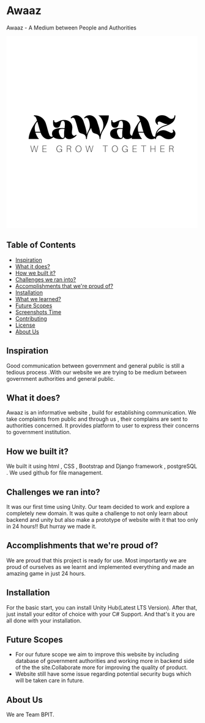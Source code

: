 # Awaaz

Awaaz - A Medium between People and Authorities 

![image](https://github.com/anu30singh/Awaaz/blob/main/img/AaWAZ%20(1).png?raw=true)

## Table of Contents

- [Inspiration](#inspiration)
- [What it does?](#what-it-does)
- [How we built it?](#how-we-built-it)
- [Challenges we ran into?](#challenges-we-ran-into)
- [Accomplishments that we're proud of?](#accomplishments-that-were-proud-of)
- [Installation](#installation)
- [What we learned?](#what-we-learned)
- [Future Scopes](#future-scope)
- [Screenshots Time](#screenshots-time)
- [Contributing](#contributing)
- [License](#license)
- [About Us](#about-us)

## Inspiration

Good communication between government and general public is still a tedious process .With our website we are trying to be medium between government authorities and general public.

## What it does?

Awaaz is an informative website , build for establishing communication. We take complaints from public and through us , their complains are sent to authorities concerned. It provides platform to user to express their concerns to government institution.

## How we built it?

We built it using html , CSS , Bootstrap and Django framework , postgreSQL .
We used github for file management. 

## Challenges we ran into?

It was our first time using Unity. Our team decided to work and explore a completely new domain.
It was quite a challenge to not only learn about backend and unity but also make a prototype of website with it that too only in 24 hours!! But hurray we made it.



## Accomplishments that we're proud of?

We are proud that this project is ready for use.
Most importantly we are proud of ourselves as we learnt and implemented everything and made an amazing game in just 24 hours.

## Installation

For the basic start, you can install Unity Hub(Latest LTS Version).
After that, just install your editor of choice with your C# Support.
And that's it you are all done with your installation.

## Future Scopes

- For our future scope we aim to improve this website by including database of government authorities and working more in backend side of the the site.Collaborate more for improving the quality of product.
- Website still have some issue regarding potential security bugs which will be taken care in future.

## About Us

We are Team BPIT.
